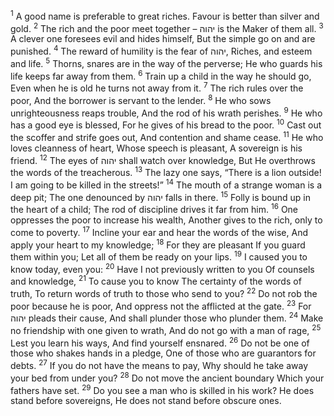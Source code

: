 <sup>1</sup> A good name is preferable to great riches. Favour is better than silver and gold.
<sup>2</sup> The rich and the poor meet together – יהוה is the Maker of them all.
<sup>3</sup> A clever one foresees evil and hides himself, But the simple go on and are punished.
<sup>4</sup> The reward of humility is the fear of יהוה, Riches, and esteem and life.
<sup>5</sup> Thorns, snares are in the way of the perverse; He who guards his life keeps far away from them.
<sup>6</sup> Train up a child in the way he should go, Even when he is old he turns not away from it.
<sup>7</sup> The rich rules over the poor, And the borrower is servant to the lender.
<sup>8</sup> He who sows unrighteousness reaps trouble, And the rod of his wrath perishes.
<sup>9</sup> He who has a good eye is blessed, For he gives of his bread to the poor.
<sup>10</sup> Cast out the scoffer and strife goes out, And contention and shame cease.
<sup>11</sup> He who loves cleanness of heart, Whose speech is pleasant, A sovereign is his friend.
<sup>12</sup> The eyes of יהוה shall watch over knowledge, But He overthrows the words of the treacherous.
<sup>13</sup> The lazy one says, “There is a lion outside! I am going to be killed in the streets!”
<sup>14</sup> The mouth of a strange woman is a deep pit; The one denounced by יהוה falls in there.
<sup>15</sup> Folly is bound up in the heart of a child; The rod of discipline drives it far from him.
<sup>16</sup> One oppresses the poor to increase his wealth, Another gives to the rich, only to come to poverty.
<sup>17</sup> Incline your ear and hear the words of the wise, And apply your heart to my knowledge;
<sup>18</sup> For they are pleasant If you guard them within you; Let all of them be ready on your lips.
<sup>19</sup> I caused you to know today, even you:
<sup>20</sup> Have I not previously written to you Of counsels and knowledge,
<sup>21</sup> To cause you to know The certainty of the words of truth, To return words of truth to those who send to you?
<sup>22</sup> Do not rob the poor because he is poor, And oppress not the afflicted at the gate.
<sup>23</sup> For יהוה pleads their cause, And shall plunder those who plunder them.
<sup>24</sup> Make no friendship with one given to wrath, And do not go with a man of rage,
<sup>25</sup> Lest you learn his ways, And find yourself ensnared.
<sup>26</sup> Do not be one of those who shakes hands in a pledge, One of those who are guarantors for debts.
<sup>27</sup> If you do not have the means to pay, Why should he take away your bed from under you?
<sup>28</sup> Do not move the ancient boundary Which your fathers have set.
<sup>29</sup> Do you see a man who is skilled in his work? He does stand before sovereigns, He does not stand before obscure ones.
